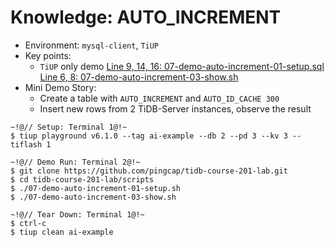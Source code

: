 # Knowledge: AUTO_INCREMENT
+ Environment: `mysql-client`, `TiUP`
+ Key points:
  + `TiUP` only demo
[Line 9, 14, 16: 07-demo-auto-increment-01-setup.sql](https://github.com/pingcap/tidb-course-201-lab/blob/master/scripts/07-demo-auto-increment-01-setup.sql)
[Line 6, 8: 07-demo-auto-increment-03-show.sh](https://github.com/pingcap/tidb-course-201-lab/blob/master/scripts/07-demo-auto-increment-03-show.sh)
+ Mini Demo Story:
  + Create a table with `AUTO_INCREMENT` and `AUTO_ID_CACHE 300`
  + Insert new rows from 2 TiDB-Server instances, observe the result
```
~!@// Setup: Terminal 1@!~
$ tiup playground v6.1.0 --tag ai-example --db 2 --pd 3 --kv 3 --tiflash 1

~!@// Demo Run: Terminal 2@!~
$ git clone https://github.com/pingcap/tidb-course-201-lab.git
$ cd tidb-course-201-lab/scripts
$ ./07-demo-auto-increment-01-setup.sh
$ ./07-demo-auto-increment-03-show.sh

~!@// Tear Down: Terminal 1@!~
$ ctrl-c
$ tiup clean ai-example
```